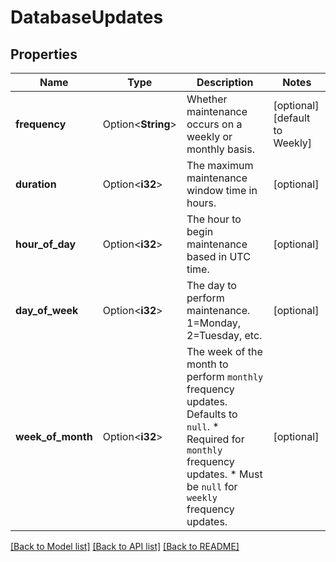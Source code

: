 # DatabaseUpdates

## Properties

Name | Type | Description | Notes
------------ | ------------- | ------------- | -------------
**frequency** | Option<**String**> | Whether maintenance occurs on a weekly or monthly basis. | [optional][default to Weekly]
**duration** | Option<**i32**> | The maximum maintenance window time in hours. | [optional]
**hour_of_day** | Option<**i32**> | The hour to begin maintenance based in UTC time. | [optional]
**day_of_week** | Option<**i32**> | The day to perform maintenance. 1=Monday, 2=Tuesday, etc. | [optional]
**week_of_month** | Option<**i32**> | The week of the month to perform `monthly` frequency updates. Defaults to `null`.  * Required for `monthly` frequency updates.  * Must be `null` for `weekly` frequency updates.  | [optional]

[[Back to Model list]](../README.md#documentation-for-models) [[Back to API list]](../README.md#documentation-for-api-endpoints) [[Back to README]](../README.md)


